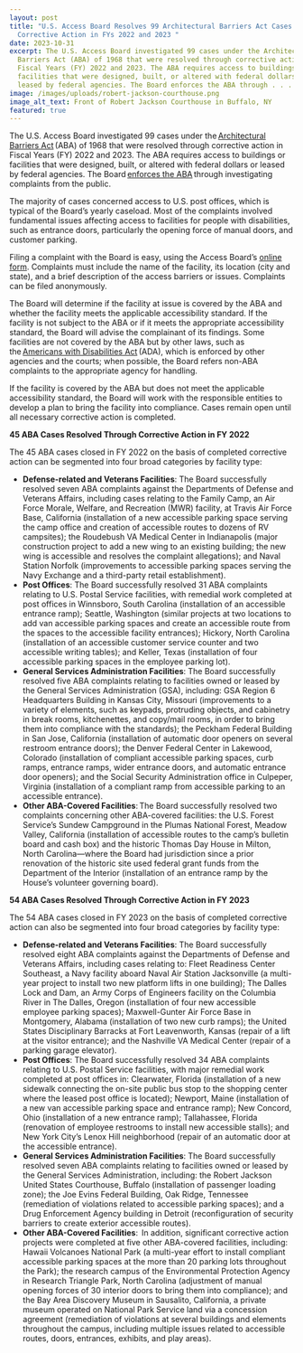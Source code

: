 ```yaml
---
layout: post
title: "U.S. Access Board Resolves 99 Architectural Barriers Act Cases Through
  Corrective Action in FYs 2022 and 2023 "
date: 2023-10-31
excerpt: The U.S. Access Board investigated 99 cases under the Architectural
  Barriers Act (ABA) of 1968 that were resolved through corrective action in
  Fiscal Years (FY) 2022 and 2023. The ABA requires access to buildings or
  facilities that were designed, built, or altered with federal dollars or
  leased by federal agencies. The Board enforces the ABA through . . .
image: /images/uploads/robert-jackson-courthouse.png
image_alt_text: Front of Robert Jackson Courthouse in Buffalo, NY
featured: true
---
```

The U.S. Access Board investigated 99 cases under the [Architectural Barriers Act](https://www.access-board.gov/law/aba.html) (ABA) of 1968 that were resolved through corrective action in Fiscal Years (FY) 2022 and 2023. The ABA requires access to buildings or facilities that were designed, built, or altered with federal dollars or leased by federal agencies. The Board [enforces the ABA](https://www.access-board.gov/enforcement/investigation.html) through investigating complaints from the public.

The majority of cases concerned access to U.S. post offices, which is typical of the Board’s yearly caseload. Most of the complaints involved fundamental issues affecting access to facilities for people with disabilities, such as entrance doors, particularly the opening force of manual doors, and customer parking.  

Filing a complaint with the Board is easy, using the Access Board’s [online form](https://www.access-board.gov/enforcement/). Complaints must include the name of the facility, its location (city and state), and a brief description of the access barriers or issues. Complaints can be filed anonymously. 

The Board will determine if the facility at issue is covered by the ABA and whether the facility meets the applicable accessibility standard. If the facility is not subject to the ABA or if it meets the appropriate accessibility standard, the Board will advise the complainant of its findings. Some facilities are not covered by the ABA but by other laws, such as the [Americans with Disabilities Act](https://www.access-board.gov/law/ada.html) (ADA), which is enforced by other agencies and the courts; when possible, the Board refers non-ABA complaints to the appropriate agency for handling. 

If the facility is covered by the ABA but does not meet the applicable accessibility standard, the Board will work with the responsible entities to develop a plan to bring the facility into compliance. Cases remain open until all necessary corrective action is completed. 

**45 ABA Cases Resolved Through Corrective Action in FY 2022** 

The 45 ABA cases closed in FY 2022 on the basis of completed corrective action can be segmented into four broad categories by facility type: 

* **Defense-related and Veterans Facilities**: The Board successfully resolved seven ABA complaints against the Departments of Defense and Veterans Affairs, including cases relating to the Family Camp, an Air Force Morale, Welfare, and Recreation (MWR) facility, at Travis Air Force Base, California (installation of a new accessible parking space serving the camp office and creation of accessible routes to dozens of RV campsites); the Roudebush VA Medical Center in Indianapolis (major construction project to add a new wing to an existing building; the new wing is accessible and resolves the complaint allegations); and Naval Station Norfolk (improvements to accessible parking spaces serving the Navy Exchange and a third-party retail establishment). 
* **Post Offices**: The Board successfully resolved 31 ABA complaints relating to U.S. Postal Service facilities, with remedial work completed at post offices in Winnsboro, South Carolina (installation of an accessible entrance ramp); Seattle, Washington (similar projects at two locations to add van accessible parking spaces and create an accessible route from the spaces to the accessible facility entrances); Hickory, North Carolina (installation of an accessible customer service counter and two accessible writing tables); and Keller, Texas (installation of four accessible parking spaces in the employee parking lot). 
* **General Services Administration Facilities**: The Board successfully resolved five ABA complaints relating to facilities owned or leased by the General Services Administration (GSA), including: GSA Region 6 Headquarters Building in Kansas City, Missouri (improvements to a variety of elements, such as keypads, protruding objects, and cabinetry in break rooms, kitchenettes, and copy/mail rooms, in order to bring them into compliance with the standards); the Peckham Federal Building in San Jose, California (installation of automatic door openers on several restroom entrance doors); the Denver Federal Center in Lakewood, Colorado (installation of compliant accessible parking spaces, curb ramps, entrance ramps, wider entrance doors, and automatic entrance door openers); and the Social Security Administration office in Culpeper, Virginia (installation of a compliant ramp from accessible parking to an accessible entrance). 
* **Other ABA-Covered Facilities**: The Board successfully resolved two complaints concerning other ABA-covered facilities: the U.S. Forest Service’s Sundew Campground in the Plumas National Forest, Meadow Valley, California (installation of accessible routes to the camp’s bulletin board and cash box) and the historic Thomas Day House in Milton, North Carolina—where the Board had jurisdiction since a prior renovation of the historic site used federal grant funds from the Department of the Interior (installation of an entrance ramp by the House’s volunteer governing board). 

**54 ABA Cases Resolved Through Corrective Action in FY 2023** 

The 54 ABA cases closed in FY 2023 on the basis of completed corrective action can also be segmented into four broad categories by facility type: 

* **Defense-related and Veterans Facilities**: The Board successfully resolved eight ABA complaints against the Departments of Defense and Veterans Affairs, including cases relating to: Fleet Readiness Center Southeast, a Navy facility aboard Naval Air Station Jacksonville (a multi-year project to install two new platform lifts in one building); The Dalles Lock and Dam, an Army Corps of Engineers facility on the Columbia River in The Dalles, Oregon (installation of four new accessible employee parking spaces); Maxwell-Gunter Air Force Base in Montgomery, Alabama (installation of two new curb ramps); the United States Disciplinary Barracks at Fort Leavenworth, Kansas (repair of a lift at the visitor entrance); and the Nashville VA Medical Center (repair of a parking garage elevator).  
* **Post Offices**: The Board successfully resolved 34 ABA complaints relating to U.S. Postal Service facilities, with major remedial work completed at post offices in: Clearwater, Florida (installation of a new sidewalk connecting the on-site public bus stop to the shopping center where the leased post office is located); Newport, Maine (installation of a new van accessible parking space and entrance ramp); New Concord, Ohio (installation of a new entrance ramp); Tallahassee, Florida (renovation of employee restrooms to install new accessible stalls); and New York City’s Lenox Hill neighborhood (repair of an automatic door at the accessible entrance). 
* **General Services Administration Facilities**: The Board successfully resolved seven ABA complaints relating to facilities owned or leased by the General Services Administration, including: the Robert Jackson United States Courthouse, Buffalo (installation of passenger loading zone); the Joe Evins Federal Building, Oak Ridge, Tennessee (remediation of violations related to accessible parking spaces); and a Drug Enforcement Agency building in Detroit (reconfiguration of security barriers to create exterior accessible routes).   
* **Other ABA-Covered Facilities**:  In addition, significant corrective action projects were completed at five other ABA-covered facilities, including: Hawaii Volcanoes National Park (a multi-year effort to install compliant accessible parking spaces at the more than 20 parking lots throughout the Park); the research campus of the Environmental Protection Agency in Research Triangle Park, North Carolina (adjustment of manual opening forces of 30 interior doors to bring them into compliance); and the Bay Area Discovery Museum in Sausalito, California, a private museum operated on National Park Service land via a concession agreement (remediation of violations at several buildings and elements throughout the campus, including multiple issues related to accessible routes, doors, entrances, exhibits, and play areas).
